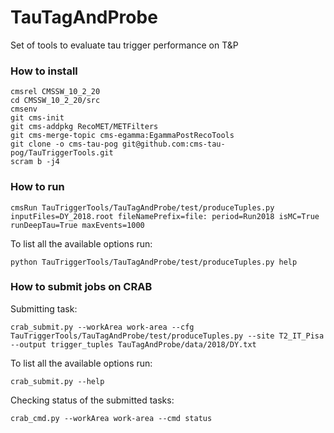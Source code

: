 # TauTagAndProbe
Set of tools to evaluate tau trigger performance on T&amp;P

### How to install

```
cmsrel CMSSW_10_2_20
cd CMSSW_10_2_20/src
cmsenv
git cms-init
git cms-addpkg RecoMET/METFilters
git cms-merge-topic cms-egamma:EgammaPostRecoTools
git clone -o cms-tau-pog git@github.com:cms-tau-pog/TauTriggerTools.git
scram b -j4
```

### How to run

```
cmsRun TauTriggerTools/TauTagAndProbe/test/produceTuples.py inputFiles=DY_2018.root fileNamePrefix=file: period=Run2018 isMC=True runDeepTau=True maxEvents=1000
```

To list all the available options run:
```
python TauTriggerTools/TauTagAndProbe/test/produceTuples.py help
```

### How to submit jobs on CRAB

Submitting task:
```
crab_submit.py --workArea work-area --cfg TauTriggerTools/TauTagAndProbe/test/produceTuples.py --site T2_IT_Pisa --output trigger_tuples TauTagAndProbe/data/2018/DY.txt
```

To list all the available options run:
```
crab_submit.py --help
```

Checking status of the submitted tasks:
```
crab_cmd.py --workArea work-area --cmd status
```
